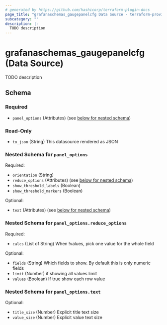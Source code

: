 ```yaml
---
# generated by https://github.com/hashicorp/terraform-plugin-docs
page_title: "grafanaschemas_gaugepanelcfg Data Source - terraform-provider-grafana-schemas"
subcategory: ""
description: |-
  TODO description
---
```


# grafanaschemas_gaugepanelcfg (Data Source)

TODO description



<!-- schema generated by tfplugindocs -->
## Schema

### Required

- `panel_options` (Attributes) (see [below for nested schema](#nestedatt--panel_options))

### Read-Only

- `to_json` (String) This datasource rendered as JSON

<a id="nestedatt--panel_options"></a>
### Nested Schema for `panel_options`

Required:

- `orientation` (String)
- `reduce_options` (Attributes) (see [below for nested schema](#nestedatt--panel_options--reduce_options))
- `show_threshold_labels` (Boolean)
- `show_threshold_markers` (Boolean)

Optional:

- `text` (Attributes) (see [below for nested schema](#nestedatt--panel_options--text))

<a id="nestedatt--panel_options--reduce_options"></a>
### Nested Schema for `panel_options.reduce_options`

Required:

- `calcs` (List of String) When !values, pick one value for the whole field

Optional:

- `fields` (String) Which fields to show.  By default this is only numeric fields
- `limit` (Number) if showing all values limit
- `values` (Boolean) If true show each row value


<a id="nestedatt--panel_options--text"></a>
### Nested Schema for `panel_options.text`

Optional:

- `title_size` (Number) Explicit title text size
- `value_size` (Number) Explicit value text size


